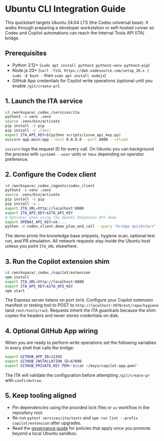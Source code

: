 # Ubuntu CLI Integration Guide

This quickstart targets Ubuntu 24.04 LTS (the Codex universal base). It walks through preparing a
developer workstation or self-hosted runner so Codex and Copilot automations can reach the Internal
Tools API (ITA) bridge.

## Prerequisites

- Python 3.12+ (`sudo apt install python3 python3-venv python3-pip`)
- Node.js 20+ (`curl -fsSL https://deb.nodesource.com/setup_20.x | sudo -E bash -` then
  `sudo apt install nodejs`)
- GitHub App credentials for Copilot write operations (optional until you enable `/git/create-pr`).

## 1. Launch the ITA service

```bash
cd /workspace/_codex_/services/ita
python3 -m venv .venv
source .venv/bin/activate
pip install -U pip
pip install -e .[dev]
export ITA_API_KEY=$(python scripts/issue_api_key.py)
uvicorn app.main:app --host 0.0.0.0 --port 8080 --reload
```
`uvicorn` logs the request ID for every call. On Ubuntu you can background the process with
`systemd --user` units or `tmux` depending on operator preference.

## 2. Configure the Codex client

```bash
cd /workspace/_codex_/agents/codex_client
python3 -m venv .venv
source .venv/bin/activate
pip install -U pip
pip install -e .
export ITA_URL=http://localhost:8080
export ITA_API_KEY=$ITA_API_KEY
# Optional when using the OpenAI Responses API demo
export OPENAI_API_KEY=sk-...
python -m codex_client.demo_plan_and_call --query "bridge quickstart" --run-tests tests/unit
```
The demo prints the knowledge base snippets, hygiene scan, optional test run, and PR simulation. All
network requests stay inside the Ubuntu host unless you point `ITA_URL` elsewhere.

## 3. Run the Copilot extension shim

```bash
cd /workspace/_codex_/copilot/extension
npm install
export ITA_URL=http://localhost:8080
export ITA_API_KEY=$ITA_API_KEY
npm start
```
The Express server listens on port `3978`. Configure your Copilot extension manifest or testing tool
to POST to `http://localhost:3978/ext/repo/hygiene` (and `/ext/tests/run`). Requests inherit the ITA
guardrails because the shim copies the headers and never stores credentials on disk.

## 4. Optional GitHub App wiring

When you are ready to perform write operations set the following variables in every shell that calls
the bridge:

```bash
export GITHUB_APP_ID=12345
export GITHUB_INSTALLATION_ID=67890
export GITHUB_PRIVATE_KEY_PEM="$(cat ~/keys/copilot-app.pem)"
```
The ITA will validate the configuration before attempting `/git/create-pr` with `confirm=true`.

## 5. Keep tooling aligned

- Pin dependencies using the provided lock files or `uv` workflow in the repository root.
- Re-run `pytest services/ita/tests` and `npm run lint --prefix copilot/extension` after upgrades.
- Read the [governance guide](governance.md) for policies that apply once you promote beyond a local
  Ubuntu sandbox.

